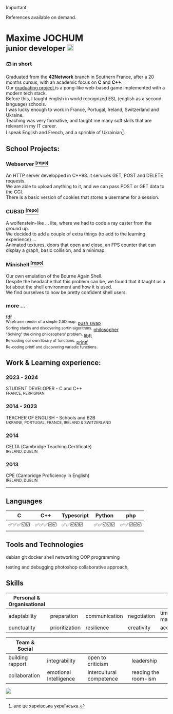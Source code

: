 > [!IMPORTANT]
> References available on demand.

# Maxime JOCHUM <br /><sup>junior developer <a href="https://www.linkedin.com/in/maxime-jochum/"> <img src="https://i.imgur.com/noEWd53.png" height="20px"/></sup></a>

### 🩳 in short 
Graduated from the **42Network** branch in Southern France, after a 20 months cursus, with an academic focus on **C** and **C++**.
<br/>Our [graduating project ](#soon)is a pong-like web-based game implemented with a modern tech stack.
<br/>Before this, I taught english in world recognized ESL (english as a second language) schools.
<br/>I was lucky enough to work in France, Portugal, Ireland, Switzerland and Ukraine.
<br/>Teaching was very formative, and taught me many soft skills that are relevant in my IT career.
<br />I speak English and French, and a sprinkle of Ukrainian[^1].

## School Projects:
### Webserver [<sup>[repo]</sup>](https://github.com/Moustachestache/webserv)
An HTTP server developped in C++98. it services GET, POST and DELETE requests.
<br />We are able to upload anything to it, and we can pass POST or GET data to the CGI.
<br />There is a basic version of cookies that stores a username for a session.

### CUB3D [<sup>[repo]</sup>](https://github.com/Moustachestache/cub3d)
A wolfenstein-like ... lite, where we had to code a ray caster from the ground up.
<br />We decided to add a couple of extra things (to add to the learning experience) ...
<br />Animated textures, doors that open and close, an FPS counter that can display a graph, basic collision, and a minimap.

### Minishell [<sup>[repo]</sup>](https://github.com/Moustachestache/42minishell)
Our own emulation of the Bourne Again Shell.
<br />Despite the headache that this problem can be, we found that it taught us a lot about the shell environment and how it is used.
<br />We find ourselves to now be pretty confident shell users.

### more ...
[fdf](https://github.com/Moustachestache/fdf)<br /><sup>Wireframe render of a simple 2.5D map.</sup>
[push swap](https://github.com/Moustachestache/push_swap)<br /><sup>Sorting stacks and discovering sortin algorithms.</sup>
[philosopher](https://github.com/Moustachestache/philosophers)<br /><sup>"Solving" the dining philosophers' problem.</sup>
[libft](https://github.com/Moustachestache/libft)<br /><sup>Re-coding our own library of functions.</sup>
[printf](https://github.com/Moustachestache/ft_printf)<br /><sup>Re-coding printf and discovering variadic functions.</sup>

## Work & Learning experience:
### 2023 - 2024
STUDENT DEVELOPER - C and C++
<br/><sup>FRANCE, PERPIGNAN</sup>

### 2014 - 2023
TEACHER OF ENGLISH - Schools and B2B
<br/><sup>UKRAINE, PORTUGAL, FRANCE, IRELAND & SWITZERLAND</sup>

### 2014
CELTA (Cambridge Teaching Certificate)
<br/><sup>IRELAND, DUBLIN</sup>

### 2013
CPE (Cambridge Proficiency in English)
<br/><sup>IRELAND, DUBLIN</sup>

------------------------------------------------------------------
## Languages
| C | C++ | Typescript | Python | php |
| ---      | ---       |---       |---       | --- |
|✅✅✅☑️☑️|✅✅✅☑️☑️|✅✅☑️☑️☑️|✅✅☑️☑️☑️|✅✅☑️☑️☑️


## Tools and Technologies

debian       git       docker       shell       networking       OOP programming

testing and debugging       photoshop       collaborative approach, 


## Skills
| Personal & Organisational | | | | |
| ---   | ---   | ---   | ---   | ---   |
|adaptability|preparation|communication|negotiation|time management|
|punctuality|prioritization|resilience|creativity|accountability|

| Team & Social | | | |
| ---   | ---   | ---   | ---   |
|building rapport|integrability|open to criticism|leadership|
|collaboration|emotional Intelligence|intercultural competence|reading the room-ism|

<img src="https://imgs.xkcd.com/comics/code_lifespan.png"/>
       
[^1]: але це харківська українська.
<!--
Ozymandias
I met a traveller from an antique land
Who said: "Two vast and trunkless legs of stone
Stand in the desert. Near them, on the sand,
Half sunk, a shattered visage lies, whose frown,

And wrinkled lip, and sneer of cold command,
Tell that its sculptor well those passions read,
Which yet survive, stamped on these lifeless things,
The hand that mocked them and the heart that fed,

And on the pedestal these words appear:
'My name is Ozymandias, king of kings:
Look on my works, Ye Mighty, and despair!'

Nothing beside remains. Round the decay
Of that colossal wreck, boundless and bare,
The lone and level sands stretch far away."
-->
